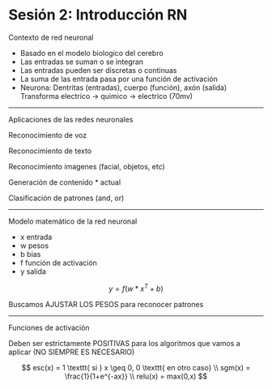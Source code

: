 # Sesión 2:  Introducción RN

Contexto de red neuronal

- Basado en el modelo biologico del cerebro
- Las entradas se suman o se integran
- Las entradas pueden ser discretas o continuas
- La suma de las entrada pasa por una función de activación
- Neurona: Dentritas (entradas), cuerpo (función), axón (salida) Transforma electrico → quimico → electrico (70mv)

---

Aplicaciones de las redes neuronales

Reconocimiento de voz

Reconocimiento de texto

Reconocimiento imagenes (facial, objetos, etc)

Generación de contenido * actual

Clasificación de patrones (and, or)

---

Modelo matemático de la red neuronal

- x entrada
- w pesos
- b bias
- f función de activación
- y salida

$$
y = f(w*x^T + b)
$$

Buscamos AJUSTAR LOS PESOS para reconocer patrones

---

Funciones de activación

Deben ser estrictamente POSITIVAS para los algoritmos que vamos a aplicar (NO SIEMPRE ES NECESARIO)

$$
esc(x) = 1 \texttt{ si } x \geq 0, 0 \texttt{ en otro caso}  \\
 sgm(x) = \frac{1}{1+e^{-ax}} \\ relu(x) = max(0,x)
$$